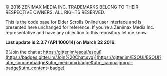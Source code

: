 © 2016 ZENIMAX MEDIA INC. TRADEMARKS BELONG TO THEIR RESPECTIVE OWNERS. ALL RIGHTS RESERVED.

This is the code base for Elder Scrolls Online user interface and is presented here unchanged for reference. If you're a Zenimax Media Inc. representative and have any objection to this repository let me know.

**Last update is 2.3.7 (API 100014) on March 22 2016.**

[![Join the chat at https://gitter.im/esoui/esoui](https://badges.gitter.im/Join%20Chat.svg)](https://gitter.im/ESOUI/ESOUI?utm_source=badge&utm_medium=badge&utm_campaign=pr-badge&utm_content=badge)
